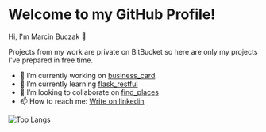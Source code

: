 # Welcome to my GitHub Profile!

Hi, I'm Marcin Buczak 👋

Projects from my work are private on BitBucket so here are only my projects I've prepared in free time.
- 🔭 I’m currently working on [business_card](https://github.com/Diiego300years/business_card)
- 🌱 I’m currently learning [flask_restful](https://github.com/flask-restful/flask-restful)
- 👯 I’m looking to collaborate on [find_places](https://github.com/Diiego300years/find_places)
- 📫 How to reach me: [Write on linkedin](https://www.linkedin.com/in/marcin-buczak-aabb60201/)

![Top Langs](https://github-readme-stats.vercel.app/api/top-langs/?username=diiego300years&exclude_repo=PHP_Project-notepad&layout=pie&theme=radical)


